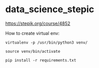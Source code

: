 # data_science_stepic
https://stepik.org/course/4852

How to create virtual env: 

	virtualenv -p /usr/bin/python3 venv/
	
	source venv/bin/activate
	
	pip install -r requirements.txt
